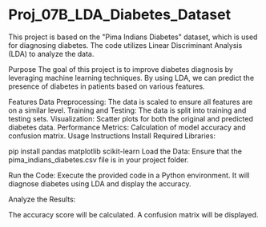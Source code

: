 # Proj_07B_LDA_Diabetes_Dataset

This project is based on the "Pima Indians Diabetes" dataset, which is used for diagnosing diabetes. The code utilizes Linear Discriminant Analysis (LDA) to analyze the data.

Purpose
The goal of this project is to improve diabetes diagnosis by leveraging machine learning techniques. By using LDA, we can predict the presence of diabetes in patients based on various features.

Features
Data Preprocessing: The data is scaled to ensure all features are on a similar level.
Training and Testing: The data is split into training and testing sets.
Visualization: Scatter plots for both the original and predicted diabetes data.
Performance Metrics: Calculation of model accuracy and confusion matrix.
Usage Instructions
Install Required Libraries:

pip install pandas matplotlib scikit-learn
Load the Data:
Ensure that the pima_indians_diabetes.csv file is in your project folder.

Run the Code:
Execute the provided code in a Python environment. It will diagnose diabetes using LDA and display the accuracy.

Analyze the Results:

The accuracy score will be calculated.
A confusion matrix will be displayed.
